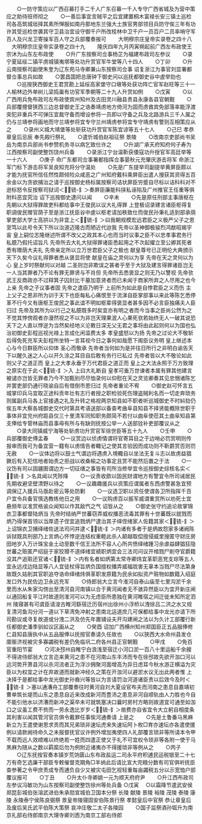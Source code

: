 <!-- { "loadSidebar": true } -->
　　○一防守策应以广西召募打手二千人广东召募一千人专守广西省城及为营中策应之助待班师彻之
　　○一善后事宜言贼平之后宜建置桐木富禄长安三镇土巡检司各高筑城垣择其素所惮服如南丹那地东兰强大土族官男部领目兵防守俟三年有功许其受巡检世袭其守卫县治宜设守御千户所改桂林中卫千户一员百户二员率哨守军百人及兴龙卫寄操军百人守之兵部覆奏报可
　　大明穆宗庄皇帝实录卷之四十八
　大明穆宗庄皇帝实录卷之四十九
　　隆庆四年九月丙寅朔起前广西左布政使王宗沐为山东左布政使
　　○升广东按察司佥事杨芷为福建布政司左参议
　　○录宁夏延绥二镇平虏城镇夷墎等处功升赏官军牛堂等八十四人
　　○丁卯
　　○升云南按察司副使朱奎为辽东苑马寺卿兼山东按察司佥事  诏复浙江为事官刘显署都督佥事总兵如故
　　○罢昌国把总唐钟下御史问以巡抚都御史谷中虗举劾也
　　○巡按狭西御史王君赏勘上延绥高家堡守口墩等处获功阵亡官军赵旺等三十一人榆林边外单树儿梁捣巢有功官军季朝等二十九人升赏如例
　　○戊寅
　　○以广西用兵免布政司左布政使宾州知州及古田灵川融县贵县永康各县官朝觐
　　○兵部覆摠督狭西三边总督御史王之诰奏靖虏地方倚河为固而虏酋宾免部落率能浮渡突犯非重兵不可弹压宜裁守备而增设参将一员即以守备之兵及北路游兵三千人属之仍与兰靖参将画地而守兰靖参将宜专守兰州靖虏参将宜专守靖虏有警则互相策应从之
　　○录州义城大靖堡等处斩获功升赏官军陈宜谅等五十七人
　　○己巳  孝恭章皇后忌辰  奉先殿行祭礼
　　○遣忻城伯赵祖征祭  景陵
　　○改南京吏部尚书吴岳为南京兵部尚书参赞机务寻以病乞致仕许之
　　○升湖广承天府知府何子寿为江西按察司副使整饬饶州兵备
　　○录浙江宁台温靳获倭寇功升授官军高廷举等一十六人
　　○庚子  命广东都司佥事署都指挥佥事晏秋元充肇庆游击将军  命浙江军门标下游击将军吴良知充将分守温处
　　○先是广东提举司副提举黄屏臣颇以才能为抚官所信任然性颇倾险众咸恶之广州知府戴科乘屏臣出遣人搜获其资得五百余金以为贪欲捕治之请于巡按御史杨标属按察司诘状屏臣穷蹙自尽标以诘科科对不逊标怒令反按察司狱词＜锍-釒＞奏屏臣廉能科挟私诬陷及广州推官王任重等俱附科恶宜究治  诏下巡按御史逮问以闻
　　○辛未
　　○先是原任刑部主事唐枢在  先朝以大狱得罪故吏科都给事中王俊民以议大礼得罪  上登极诏录建言诸臣枢得复职调俊民赠官荫子至是浙江抚臣谷中虗以枢老请加秩致仕而俊民孙秉礼适到部承荫掌吏部大学士高拱以为非宜上＜锍-釒＞曰我朝规模宏远君臣之义极严父子之恩至笃以此号令天下所以治道迈隆古而陋近代迨我  先帝以圣神御极骏烈鸿猷昭揭宇宙  皇上嗣位志隆继述所谓不改父之政其本心也而当时议事之臣不以忠孝事君务行私臆乃假托诏旨凡  先帝所去大礼大狱得罪诸臣悉起用之不次起擢立至公卿其死者悉有赠荫大夫礼  先帝亲定所以立万世君臣父子之极也  献皇尊号已正明伦大典颁示天下久矣今议礼得罪者悉从褒显将使  献皇在庙之灵何以为享  先帝在天之灵何以为心  皇上岁时祭献何以对越  二圣则岂非欺误之甚者乎至于大狱及建言得罪诸臣岂无一人当其罪者乃不论有罪无罪贤与不肖但  先帝所去悉褒显之则无乃以讐视  先帝欤武王反商政亦不过释箕子囚封比干墓加意贤者而已未闻于商家所弃之人尽用之也今  上亲  先帝之子议事者固  先帝之遣臣乃明于  上前所为如此是自悖君臣之义而伤  主上父子之恩非所为训于天下也臣每私心痛恨至于流涕自臣掌部事以来此等陈乞悉停革不行今又有唐枢王俊民之事此谊不明如枢辈得褒显者甚多因不必言臣独痛夫人臣归过  先帝及其所为以行己之私臆既多时矣宜亦有明之者而今当事之臣尚公然为之不觉其悖傍观者亦漫然视之不以为非岂天理果泯人心果死欤若始终无人一破其说恐天下之人直以悖逆为当然矣经地义沦斁日深无父无君之事将由此起则何以为国也弘治初御史彭程巡视光禄上言成化闲滥费太多  孝皇盛怒以为扬  先帝之过论大不敬斩后得免死充军夫彭程所坐特一言耳视今日之事何如哉愿下阁臣议务明  皇上继述本心与今日群臣所以仰体  圣心而敬承  先帝者当何如为是并往日所行之非明白谕告天下以醒久迷之人心以开久涂之耳目自后敢有务行已私过  先帝者皆以大不敬论如此则父子之道正而  皇上之大孝永垂于万代君臣之道正而  皇上之大法永照于万方致理之原实在于此＜锍-釒＞入  上曰大礼断自  皇孝可垂万世谏者本属有罪其他建言被谴亦岂皆无罪者乃今不加甄别尽尽恤录何以仰慰在天之灵览卿奏其见忠悃诸陈乞并罢吏部仍通行晓谕自后有借倒市恩归过  先帝者重论不宥
　　○御史赵可怀言五城掌印兵马宜取正途科贡年壮有志行者授之职检验死伤理盗贼利名而一切走奔琐务则属副兵马各上官接遇之礼及升转之格视两京知县如不职者听巡城御史不时紏劾仍俟五年大察各城御史交代时第具考语送部以备查考曲阜县知县不择贤能概除世职于事体非宜兖州府距县仅三十里清军同知职务颇简不若付以曲阜使莅其土曲阜知县第支俸给专管林庙而县事毋有所与有缺则抚按公举一人送部铨补吏部覆议从之
　　○录大同镇威宁海等处斩虏功升赏官军徐世臣等五十九人
　　○壬申
　　○兵部覆御史傅孟春
　　○一议赏边以侦虏情谓将官寄耳目之于边哨必罚赏明则传报审而我可为备宜营一籍有以虏情告者輙记之使其言验因而成功则不靳爵赏否则罚无赦
　　○一议体边将以鼓士气谓边将遇虏入境輙自以坐法无复斗志以故虏益猖獗后有入犯信地者始责之拒战以收桑榆之功事定且赏不能然后置之于法
　　○一议饬有司以固疆圉谓边方一切征缮之事皆有司所当修举宜令巡按御史综核名实＜锍-釒＞名具闻以凭陟降
　　○一议责收歛以固民财谓地方有警宜令所司诫居民先期收避坚壁清野以待之
　　○一议趣趣援兵以资策应谓属者东西虏警甚急宜预调保辽入援兵马亟赴密云等处防剿
　　○一议选卫职以资任使谓各卫所指挥千百户宜令兵备官慎选教练他日之用
　　○一议购虏百以振军威谓重赏所以劝死士宜悬频年议准赏格谕众闻知以作其敌忾之气  诏皆从之
　　○御史张守约追论故掌锦衣卫事都督陆炳当  先帝时结纳严世蕃窃弄威权播恶流毒其罪有十世蕃既以就戮而炳乃得保首领以当厚遗子侄宜追戮炳尸逮治其子绎侄绪家人佐籍其家＜锍-釒＞上诏锦衣卫捕绎绪佐送法司问并逮＜锍-釒＞内诸有多者于是炳故怨家多诸阙陈诉狱既具刑部乃上言炳心怀悖逆连结权重睚此杀人颠越取偿擅侵威里搜匿守财庄房田地岁入万计珠宝金土动至数千信王法所不容人心所共愤绎绪踵习余虐益肆猖狂隐世蕃之赃匿严绍庭于家狡猾不道绎绪宜禠职炳宜会三法司问议开棺戮尸削夺官爵籍没其产追赃还官诸＜锍-釒＞内有名者如炳第太常寺卿炜宜革职恶党支琮等五人宜永远戍边陆显等八人宜徒杖得旨炳负国擅权播弄威福戕害无辜本当戮尸尽法第身故既久姑削其官职追夺诰命绎绪炜俱革职发原籍为民余如拟资产赃物如数籍入绍庭发口外为民佐边卫永远充军
　　○侍郎翁大立言今淮河自泰山庙至七里沟淤千余里而水从朱家沟傍出至清河县河南镇以合于黄河闻者无不骇异然臣以为宜开新庄闸以通回船复平江时故道则淮河可以为无虑臣所患独在黄河睢宿之间迁徙未知所定泗州  陵寝甚有可虞臣请浚古睢河繇宿迁历宿州出徐州小浮桥以洩徐吕二洪之水又规复清河鱼沟分河一道以下草湾免冲射之患南北运道庶几可保都给事中龙光亦请下所司勘议或寻复故道或分洩二洪及仿先年置铺设夫开沟建闸之法以为久计工部覆行新任都御史潘季驯如议区画从之
　　○癸酉  诏加广西横州知州郑国臣正五品服俸修仁县知县唐执中从五品服俸以抚按官奏请久任故也
　　○以狭西大水命州县发仓廪赈济视被灾多寡蠲税有差仍免临巩二府各州县正官朝觐
　　○甲戌
　　○免百官重阳节宴
　　○河决邳州自睢宁白浪浅至宿迁小河口淤一百八十里运船千余艘不得进侍郎翁大立言迩来黄河之患不在河南山东丰沛而专在徐邳故先欲开泇口河以远河势开萧县河以杀河流者正为浮沙拥聚河面增高为异日虑耳今秋水游正横溢为灾臣以为权宜之计在弃故道而就新冲经久之策在开泇河以避淤水议无出此两者惟  上决择于是都给事中龙光御史孙裔兴等皆以为言请罚治河道诸臣责以后效今及时＜锍-釒＞塞以通漕舟工部覆奏往时黄河自刘大夏设官布夫而河南之患息自嘉靖初曹单筑长堤而山东之患息自近来改成新河而豊沛之患息非河自顺轨由人力胜也今自不能引他水以济漕而新冲之渠卒未可就筑塞决口曩时房村方略则故道宜可通至如泇口之议虽工费不赀而一劳永逸比岁岁＜锍-釒＞凿费亦自省宜令大立躬自相度条其利害以闻其管河官员俱令戴罪任事俟河通奏请  上是之
　　○先是土鲁番马黑麻新立为王遣使谢恩求贡而其兄弟琐非速坛虎来失速坛阿卜枚□育亦速坛亦各遣使援例以请款阙待命久之未报督抚官议许例外增加夷使四人礼部覆言琐非等所请本令甲不载而远人效顺难以终绝若一姓而四遣正使又于礼不可宜权令琐非等各附一使于马黑麻为随从之数以羁縻后勿为例附近诸夷亦不得援琐非等例从之
　　○丙子
　　○辽东抚按官奏本镇岁荒饷匮山东布政盐运二司永平府积逋民运税银至二十七万有奇乞选廉干部臣专敕催督克期角□羊纳此后请比宣大完粮分数有司官俱听抚臣查参著之令甲庶责成专而逋负自少又被灾屯田乞视轻重每亩蠲税五分以示宽恤户部覆议报可
　　○丁丑
　　○升太仆寺卿姚一元为顺天府府尹
　　○升江西布政司左参议冯敏功为山东按察司副使整饬徐州等处兵备
○戊寅
　○以霜降节遣武安侯郑昆彭城伯张溶武进伯朱承勋宣城伯卫国本分祭  长陵  献陵  景陵  裕陵  茂陵  泰陵  康陵  永陵泰宁侯陈良弼祭  景皇帝陵寝固安伯陈景行祭  孝懿皇后中官祭  恭让章皇后及废后吴氏武平伯陈大策祭  哀冲庄敬二太子各陵园
　　○国子监祭酒孙铤升为南京礼部右侍郎南京大理寺卿刘悫为南京工部右侍郎
